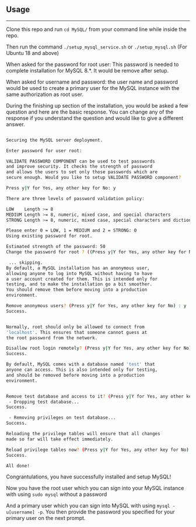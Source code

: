 ## Usage
---
Clone this repo and run `cd MySQL/` from your command line while inside the repo.

Then run the command `./setup_mysql_service.sh` or `./setup_mysql.sh` (For Ubuntu 18 and above)

When asked for the password for root user: This password is needed to complete installation for MySQL 8.*. It would be remove after setup.

When asked for username and password: the user name and password would be used to create a primary user for the MySQL instance with the same authorization as root user.

During the finishing up section of the installation, you would be asked a few question and here are the basic response. You can change any of the response if you understand the question and would like to give a different answer.

```bash

Securing the MySQL server deployment.

Enter password for user root: 

VALIDATE PASSWORD COMPONENT can be used to test passwords
and improve security. It checks the strength of password
and allows the users to set only those passwords which are
secure enough. Would you like to setup VALIDATE PASSWORD component?

Press y|Y for Yes, any other key for No: y

There are three levels of password validation policy:

LOW    Length >= 8
MEDIUM Length >= 8, numeric, mixed case, and special characters
STRONG Length >= 8, numeric, mixed case, special characters and dictionary                  file

Please enter 0 = LOW, 1 = MEDIUM and 2 = STRONG: 0
Using existing password for root.

Estimated strength of the password: 50 
Change the password for root ? ((Press y|Y for Yes, any other key for No) : n

 ... skipping.
By default, a MySQL installation has an anonymous user,
allowing anyone to log into MySQL without having to have
a user account created for them. This is intended only for
testing, and to make the installation go a bit smoother.
You should remove them before moving into a production
environment.

Remove anonymous users? (Press y|Y for Yes, any other key for No) : y
Success.


Normally, root should only be allowed to connect from
'localhost'. This ensures that someone cannot guess at
the root password from the network.

Disallow root login remotely? (Press y|Y for Yes, any other key for No) : y
Success.

By default, MySQL comes with a database named 'test' that
anyone can access. This is also intended only for testing,
and should be removed before moving into a production
environment.


Remove test database and access to it? (Press y|Y for Yes, any other key for No) : y
 - Dropping test database...
Success.

 - Removing privileges on test database...
Success.

Reloading the privilege tables will ensure that all changes
made so far will take effect immediately.

Reload privilege tables now? (Press y|Y for Yes, any other key for No) : y
Success.

All done! 
```

Congrantulations, you have successfully installed and setup MySQL!

Now you have the root user which you can sign into your MySQL instance with using `sudo mysql` without a password

And a primary user which you can sign into MySQL with using `mysql -u[username] -p`. You then provide the password you specified for your primary user on the next prompt.
